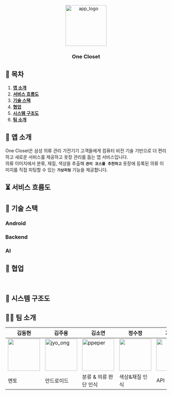 <div align = "center">
<p align="center">
  <img src="https://github.com/SDC23Korea-DADADA/OneCloset-Introduction/assets/68934392/7691bbc3-d79b-4066-9e7c-c64b83cad33b" alt="app_logo" width="128">
</p>
<h3>One Closet</h3>
</div>

## 📌 목차
1. [**앱 소개**](#-앱-소개)
1. [**서비스 흐름도**](#-서비스-흐름도)
1. [**기술 스택**](#-기술-스택)
1. [**협업**](#-협업)
1. [**시스템 구조도**](#-시스템-구조도)
1. [**팀 소개**](#-팀-소개)

<div id="1"></div>

## 📱 앱 소개
One Closet은 삼성 의류 관리 가전기기 고객들에게 컴퓨터 비전 기술 기반으로 더 편리하고 새로운 서비스를 제공하고 옷장 관리를 돕는 앱 서비스입니다. <br>의류 이미지에서 분류, 재질, 색상을 추출해 __`관리 코스를 추천하고`__ 옷장에 등록된 의류 이미지를 직접 피팅할 수 있는 __`가상피팅`__ 기능을 제공합니다.


<div id="2"></div>

## ⏳ 서비스 흐름도



<div id="3"></div>

## 📍 기술 스택

### Android



### Backend



### AI

<div id="4"></div>


## 📃 협업

<br>



<div id="5"></div>

## 🔎 시스템 구조도


<div id="6"></div>

## 🙋🏻 팀 소개
| 김동현 | 김주용 | 김소연 | 정수정 | 지민성 | 송찬환 |
| ------ | ------ | ------ | ------ | ------ | ------ |
| <a href="https://github.com/hhkers"><img src="https://avatars.githubusercontent.com/u/74969432?v=4" alt="" width="100" height="100"></a> | <a href="https://github.com/Kim-JuYong"><img src="https://avatars.githubusercontent.com/u/68934392?v=4" alt="jyo_ong" width="100" height="100"></a> | <a href="https://github.com/soyeonnnb"><img src="https://avatars.githubusercontent.com/u/71217221?v=4" alt="ppeper" width="100" height="100"></a> | <a href="https://github.com/sujeong1201"><img src="https://avatars.githubusercontent.com/u/37768793?v=4" alt="" width="100" height="100"></a> | <a href="https://github.com/minsung37"><img src="https://avatars.githubusercontent.com/u/102503928?v=4" alt="" width="100" height="100"></a> | <a href="https://github.com/cksghks89"><img src="https://avatars.githubusercontent.com/u/23161060?v=4" alt="" width="100" height="100"></a> |
| 멘토 | 안드로이드 |분류 & 의류 판단 인식|색상&재질 인식|API|인프라&가상피팅|
<br>
